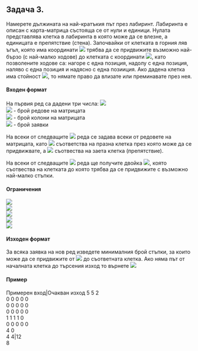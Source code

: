 ## Задача 3.

Намерете дължината на най-кратъкия път през лабиринт. Лабиринта е описан с карта-матрица състояща се от нули и единици. Нулата представлява клетка в лабиринта в която може да се влезне, а единицата е препятствие (стена). Започвайки от клетката в горния ляв ъгъл, която има координати <img src="https://latex.codecogs.com/svg.latex?\Large&space;(0,0)"> трябва да се придвижите възможно най-бързо (с най-малко ходове) до клетката с координати <img src="https://latex.codecogs.com/svg.latex?\Large&space;(x_i,y_i)">, като позволените ходове са: нагоре с една позиция, надолу с една позиция, наляво с една позиция и надясно с една позииция. Ако дадена клетка има стойност <img src="https://latex.codecogs.com/svg.latex?\Large&space;1">, то нямате право да влизате или преминавате през нея.

#### Входен формат
На първия ред са дадени три числа: <img src="https://latex.codecogs.com/svg.latex?\Large&space;N{\;}M{\;}K"><br>
<img src="https://latex.codecogs.com/svg.latex?\Large&space;N"> - брой редове на матрицата<br>
<img src="https://latex.codecogs.com/svg.latex?\Large&space;M"> - брой колони на матрицата<br>
<img src="https://latex.codecogs.com/svg.latex?\Large&space;K"> - брой заявки

На всеки от следващите <img src="https://latex.codecogs.com/svg.latex?\Large&space;N"> реда се задава всеки от редовете на матрицата, като <img src="https://latex.codecogs.com/svg.latex?\Large&space;0"> съответства на празна клетка през която може да се придвижвате, а <img src="https://latex.codecogs.com/svg.latex?\Large&space;1"> съотвества на заета клетка (препятствие).

На всеки от следващите <img src="https://latex.codecogs.com/svg.latex?\Large&space;K"> реда ще получите двойка <img src="https://latex.codecogs.com/svg.latex?\Large&space;x_i,y_i">, която съотвества на клетката до която трябва да се придвижите с възможно най-малко стъпки.

#### Ограничения
<img src="https://latex.codecogs.com/svg.latex?\Large&space;1\le{N}\le{5000}"><br>
<img src="https://latex.codecogs.com/svg.latex?\Large&space;1\le{M}\le{5000}"><br>
<img src="https://latex.codecogs.com/svg.latex?\Large&space;0\le{x_i}<N"><br>
<img src="https://latex.codecogs.com/svg.latex?\Large&space;0\le{y_i}<M"><br>
<img src="https://latex.codecogs.com/svg.latex?\Large&space;1\le{K}\le{M*N}"><br>

#### Изходен формат

За всяка заявка на нов ред изведете минималния брой стъпки, за които може да се придвижите от <img src="https://latex.codecogs.com/svg.latex?\Large&space;(0,0)"> до съответната клетка. Ако няма път от началната клетка до търсения изход то върнете <img src="https://latex.codecogs.com/svg.latex?\Large&space;-1">

#### Пример

Примерен вход|Oчакван изход
5 5 2<br>0 0 0 0 0<br>0 0 0 0 0<br>0 0 0 0 0<br>1 1 1 1 0<br>0 0 0 0 0<br>4 0<br>4 4|12<br>8
